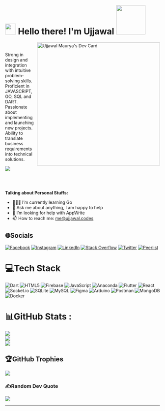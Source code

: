 # <img src="https://github.com/TheDudeThatCode/TheDudeThatCode/blob/master/Assets/Hi.gif" width="35px"> Hello there! I'm Ujjawal <img src="https://github.com/TheDudeThatCode/TheDudeThatCode/blob/master/Assets/Developer.gif" width="95px">

<!-- <p align="left"> <img src="https://komarev.com/ghpvc/?username=ujjawalmaurya&label=Profile%20views&color=0e75b6&style=flat" alt="ujjawalmaurya" /> </p> -->
<!-- <img align="right" alt="GIF" src="https://media.giphy.com/media/L8K62iTDkzGX6/giphy.gif" /> -->
<a href="https://app.daily.dev/ujjawalmaurya"><img align="right" src="https://api.daily.dev/devcards/56155e153f5f447fa62875405a62297e.png?r=x7a" width="400" alt="Ujjawal Maurya's Dev Card"/></a>
<br />
<!-- I am a CSE Student, who is passionate about technologies💻 and obsessed with the idea of improving himself and wants to grow and excel in it🚀. -->
Strong in design and integration with intuitive problem-solving skills. Proficient in JAVASCRIPT, GO, SQL and DART. Passionate about implementing and launching new projects. Ability to translate business requirements into technical solutions.

[![](https://visitcount.itsvg.in/api?id=UjjawalMaurya&icon=2&color=6)](https://visitcount.itsvg.in)

<br>
<!-- Linux Enthusiast || Android Developer || JavaScript is ♥️♥️ || KDE is ♥️♥️ -->
<br/>

<!-- - 👨🏽‍💻 I’m currently pursuing my Bachelor's degree in Computer Science. -->
**Talking about Personal Stuffs:**
- 👨🏽‍💻 I’m currently learning Go
- 💬 Ask me about anything, I am happy to help
- 🤔 I’m looking for help with AppWrite
- 📫 How to reach me: me@ujjawal.codes
<!-- - ⚙️ I use daily: `.dart`, `.js`, `.fig` -->
<!--  👨 Open Source Contributor-->




## 🌐Socials
[![Facebook](https://img.shields.io/badge/Facebook-%231877F2.svg?logo=Facebook&logoColor=white)](https://facebook.com/ujjawalmauryaum)
[![Instagram](https://img.shields.io/badge/Instagram-%23E4405F.svg?logo=Instagram&logoColor=white)](https://instagram.com/1amujjawal)
[![LinkedIn](https://img.shields.io/badge/LinkedIn-%230077B5.svg?logo=linkedin&logoColor=white)](https://linkedin.com/in/ujjawalmauryaum)
[![Stack Overflow](https://img.shields.io/badge/-Stackoverflow-FE7A16?logo=stack-overflow&logoColor=white)](https://stackoverflow.com/users/12053457/ujjawal-maurya)
[![Twitter](https://img.shields.io/badge/Twitter-%231DA1F2.svg?logo=Twitter&logoColor=white)](https://twitter.com/1amUjjawal) 
[![Peerlist](https://github-readme-badge.peerlist.io/api/ujjawalmaurya?style=plastic)](https://peerlist.io/ujjawalmaurya)

# 💻Tech Stack
![Dart](https://img.shields.io/badge/dart-%230175C2.svg?style=flat&logo=dart&logoColor=white)
![HTML5](https://img.shields.io/badge/html5-%23E34F26.svg?style=flat&logo=html5&logoColor=white)
![Firebase](https://img.shields.io/badge/firebase-%23039BE5.svg?style=flat&logo=firebase)
![JavaScript](https://img.shields.io/badge/javascript-%23323330.svg?style=flat&logo=javascript&logoColor=%23F7DF1E) 
![Anaconda](https://img.shields.io/badge/Anaconda-%2344A833.svg?style=flat&logo=anaconda&logoColor=white) 
![Flutter](https://img.shields.io/badge/Flutter-%2302569B.svg?style=flat&logo=Flutter&logoColor=white) 
![React](https://img.shields.io/badge/react-%2320232a.svg?style=flat&logo=react&logoColor=%2361DAFB) 
![Socket.io](https://img.shields.io/badge/Socket.io-black?style=flat&logo=socket.io&badgeColor=010101) 
![SQLite](https://img.shields.io/badge/sqlite-%2307405e.svg?style=flat&logo=sqlite&logoColor=white) 
![MySQL](https://img.shields.io/badge/mysql-%2300f.svg?style=flat&logo=mysql&logoColor=white) 
![Figma](https://img.shields.io/badge/figma-%23F24E1E.svg?style=flat&logo=figma&logoColor=white) 
![Arduino](https://img.shields.io/badge/-Arduino-00979D?style=flat&logo=Arduino&logoColor=white) 
![Postman](https://img.shields.io/badge/Postman-FF6C37?style=flat&logo=postman&logoColor=white)
![MongoDB](https://img.shields.io/badge/MongoDB-%234ea94b.svg?style=flat&logo=mongodb&logoColor=white)
![Docker](https://img.shields.io/badge/docker-%230db7ed.svg?style=flat&logo=docker&logoColor=white) 
<!-- ![Bootstrap](https://img.shields.io/badge/bootstrap-%23563D7C.svg?style=flat&logo=bootstrap&logoColor=white)  -->
<!-- ![Gimp Gnu Image Manipulation Program](https://img.shields.io/badge/Gimp-657D8B?style=flat&logo=gimp&logoColor=FFFFFF)  -->
<!-- ![Go](https://img.shields.io/badge/go-%2300ADD8.svg?style=flat&logo=go&logoColor=white)  -->
<!-- ![Nginx](https://img.shields.io/badge/nginx-%23009639.svg?style=flat&logo=nginx&logoColor=white)  -->
<!-- ![Strapi](https://img.shields.io/badge/strapi-%232E7EEA.svg?style=flat&logo=strapi&logoColor=white)  -->
<!-- ![Realm](https://img.shields.io/badge/Realm-39477F?style=flat&logo=realm&logoColor=white) -->
<!-- ![Adobe XD](https://img.shields.io/badge/Adobe%20XD-470137?style=flat&logo=Adobe%20XD&logoColor=#FF61F6)  -->
<!-- ![Raspberry Pi](https://img.shields.io/badge/-RaspberryPi-C51A4A?style=flat&logo=Raspberry-Pi)  -->
<!-- ![AWS](https://img.shields.io/badge/AWS-%23FF9900.svg?style=flat&logo=amazon-aws&logoColor=white)  -->

# 📊GitHub Stats :
![](https://github-readme-stats.vercel.app/api?username=UjjawalMaurya&theme=radical&hide_border=false&include_all_commits=true&count_private=true)<br/>
![](https://github-readme-streak-stats.herokuapp.com/?user=UjjawalMaurya&theme=radical&hide_border=false)<br/>
![](https://github-readme-stats.vercel.app/api/top-langs/?username=UjjawalMaurya&theme=radical&hide_border=false&include_all_commits=true&count_private=true&layout=compact)

## 🏆GitHub Trophies
![](https://github-profile-trophy.vercel.app/?username=UjjawalMaurya&theme=discord&no-frame=false&no-bg=false&margin-w=4)

### ✍️Random Dev Quote
![](https://quotes-github-readme.vercel.app/api?type=horizontal&theme=radical)

<!-- ### 😂Random Dev Meme
<img src="https://random-memer.herokuapp.com/" width="512px"/>-->

---
<!-- Visitor count -->
<!-- [![](https://visitcount.itsvg.in/api?id=UjjawalMaurya&icon=2&color=6)](https://visitcount.itsvg.in) -->
